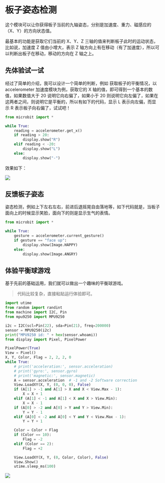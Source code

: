 板子姿态检测
============

这个模块可以让你获得板子当前的九轴姿态，分别是加速度、重力、磁感应的（X、Y）的方向状态值。

最基本的功能是获取它们当前的 X、Y、Z 三轴的值来判断板子此时的运动状态，比如说，加速度 Z 值由小增大，表示 Z 轴方向上有在移动（有了加速度），所以可以判断出板子在移动，移动的方向在 Z 轴之上。

先体验试一试
------------

经过了简单的介绍，我可以设计一个简单的判断，例如 获取板子的平衡情况，以 accelerometer 加速度模块为例，获取它的 X 轴的值，即可得到一个基本的数值，如果数值大于 20 说明它向右偏了，如果小于 20 则说明它向左偏了，如果在这两者之间，则说明它是平衡的，所以有如下的代码，显示 L 表示向左偏，而显示 R 表示板子向右偏了，试试吧！

```python
from microbit import *

while True:
    reading = accelerometer.get_x()
    if reading > 20:
        display.show("R")
    elif reading < -20:
        display.show("L")
    else:
        display.show("-")
```

效果如下：

![](../../assets/micropython/basic/images/base.gif)

反馈板子姿态
------------

姿态检测，例如上下左右左右，前进后退摇晃自由落地等，如下代码就是，当板子面向上的时候显示笑脸，面向下的则是显示生气的表情。

```python
from microbit import *

while True:
    gesture = accelerometer.current_gesture()
    if gesture == "face up":
        display.show(Image.HAPPY)
    else:
        display.show(Image.ANGRY)
```

体验平衡球游戏
--------------

基于先前的基础运用，我们就可以做出一个趣味的平衡球游戏。

> 代码比较复杂，直接粘贴运行体验即可。

```python
import utime
from random import randint
from machine import I2C, Pin
from mpu9250 import MPU9250

i2c = I2C(scl=Pin(22), sda=Pin(21), freq=200000)
sensor = MPU9250(i2c)
print("MPU9250 id: " + hex(sensor.whoami))
from display import Pixel, PixelPower

PixelPower(True)
View = Pixel()
X, Y, Color, Flag = 2, 2, 2, 0
while True:
    # print('acceleration:', sensor.acceleration)
    # print('gyro:', sensor.gyro)
    # print('magnetic:', sensor.magnetic)
    A = sensor.acceleration  # -1 and -2 Software correction
    View.LoadXY(X, Y, (0, 0, 0), False)
    if (A[1] > -1 and A[1] > X and X < View.Max - 1):
        X = X + 1
    elif (A[1] < -1 and A[1] < X and X > View.Min):
        X = X - 1
    if (A[0] > -2 and A[0] > Y and Y > View.Min):
        Y = Y - 1
    elif (A[0] < -2 and A[0] < Y and Y < View.Max - 1):
        Y = Y + 1

    Color = Color + Flag
    if (Color == 10):
        Flag = -2
    elif (Color == 2):
        Flag = +2

    View.LoadXY(X, Y, (0, Color, Color), False)
    View.Show()
    utime.sleep_ms(100)
```

![](../../assets/micropython/basic/images/balance_ball.gif)
